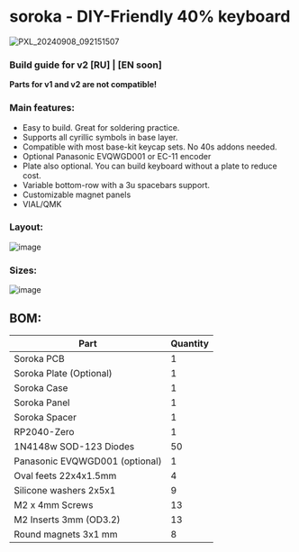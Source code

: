 # soroka - DIY-Friendly 40% keyboard

![PXL_20240908_092151507](https://github.com/user-attachments/assets/d3ecc987-b74d-41c7-9bb6-479619c4c737)

### Build guide for v2 [RU] | [EN soon]

__Parts for v1 and v2 are not compatible!__

### Main features:

* Easy to build. Great for soldering practice.
* Supports all cyrillic symbols in base layer.
* Compatible with most base-kit keycap sets. No 40s addons needed.
* Optional Panasonic EVQWGD001 or EC-11 encoder
* Plate also optional. You can build keyboard without a plate to reduce cost.
* Variable bottom-row with a 3u spacebars support.
* Customizable magnet panels
* VIAL/QMK 

### Layout:
![image](https://github.com/kapee1/soroka/assets/98476799/303a2640-8ece-4c63-8b4c-6768845c624c)

### Sizes:
![image](https://github.com/kapee1/soroka/blob/main/info/sizes.png)


## BOM:
| Part     | Quantity |
|----------|----------|
| Soroka PCB                    | 1   | 
| Soroka Plate (Optional)       | 1   | 
| Soroka Case                   | 1   | 
| Soroka Panel                  | 1   | 
| Soroka Spacer                 | 1   | 
| RP2040-Zero                   | 1   | 
| 1N4148w SOD-123 Diodes        | 50  | 
| Panasonic EVQWGD001 (optional)| 1   |  
| Oval feets 22x4x1.5mm         | 4   |  
| Silicone washers 2x5x1        | 9   |
| M2 x 4mm Screws               | 13  |  
| M2 Inserts 3mm (OD3.2)        | 13  |  
| Round magnets 3x1 mm          | 8   | 


